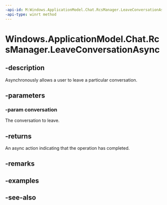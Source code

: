 ```yaml
---
-api-id: M:Windows.ApplicationModel.Chat.RcsManager.LeaveConversationAsync(Windows.ApplicationModel.Chat.ChatConversation)
-api-type: winrt method
---
```


<!-- Method syntax
public Windows.Foundation.IAsyncAction LeaveConversationAsync(Windows.ApplicationModel.Chat.ChatConversation conversation)
-->

# Windows.ApplicationModel.Chat.RcsManager.LeaveConversationAsync

## -description
Asynchronously allows a user to leave a particular conversation.

## -parameters
### -param conversation
The conversation to leave.

## -returns
An async action indicating that the operation has completed.

## -remarks

## -examples

## -see-also
